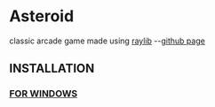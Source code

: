 # Asteroid 

classic arcade game made using [raylib](https://www.raylib.com)
--[github page](https://github.com/raysan5/raylib)

## INSTALLATION 

### [FOR WINDOWS](https://kayacang.com/posts/installing-raylib) 
